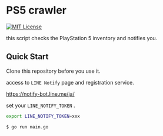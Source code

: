 # PS5 crawler

[![MIT License](http://img.shields.io/badge/license-MIT-blue.svg?style=flat-square)][license]

this script checks the PlayStation 5 inventory and notifies you.


## Quick Start

Clone this repository before you use it.

access to `LINE Notify` page and registration service.

https://notify-bot.line.me/ja/

set your `LINE_NOTIFY_TOKEN` .

```bash
export LINE_NOTIFY_TOKEN=xxx
```

```bash
$ go run main.go
```

[license]: https://github.com/paveg/stock_crawler/blob/master/LICENSE
